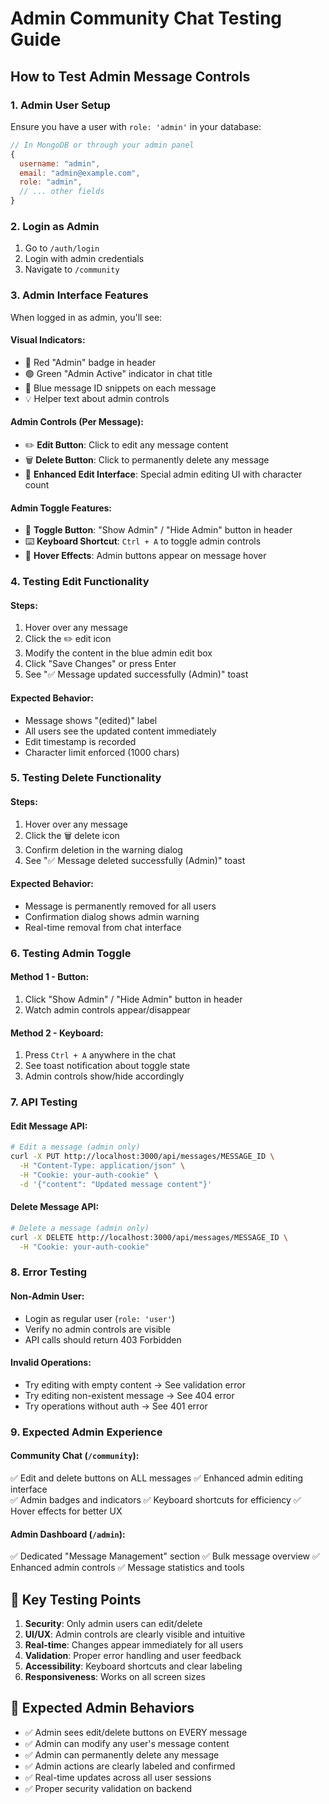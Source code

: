 # Admin Community Chat Testing Guide

## How to Test Admin Message Controls

### 1. **Admin User Setup**
Ensure you have a user with `role: 'admin'` in your database:
```javascript
// In MongoDB or through your admin panel
{
  username: "admin",
  email: "admin@example.com", 
  role: "admin",
  // ... other fields
}
```

### 2. **Login as Admin**
1. Go to `/auth/login`
2. Login with admin credentials
3. Navigate to `/community`

### 3. **Admin Interface Features**
When logged in as admin, you'll see:

#### **Visual Indicators:**
- 🔴 Red "Admin" badge in header
- 🟢 Green "Admin Active" indicator in chat title  
- 🔵 Blue message ID snippets on each message
- 💡 Helper text about admin controls

#### **Admin Controls (Per Message):**
- ✏️ **Edit Button**: Click to edit any message content
- 🗑️ **Delete Button**: Click to permanently delete any message
- 📝 **Enhanced Edit Interface**: Special admin editing UI with character count

#### **Admin Toggle Features:**
- 🔘 **Toggle Button**: "Show Admin" / "Hide Admin" button in header
- ⌨️ **Keyboard Shortcut**: `Ctrl + A` to toggle admin controls
- 🎯 **Hover Effects**: Admin buttons appear on message hover

### 4. **Testing Edit Functionality**

#### **Steps:**
1. Hover over any message
2. Click the ✏️ edit icon
3. Modify the content in the blue admin edit box
4. Click "Save Changes" or press Enter
5. See "✅ Message updated successfully (Admin)" toast

#### **Expected Behavior:**
- Message shows "(edited)" label
- All users see the updated content immediately
- Edit timestamp is recorded
- Character limit enforced (1000 chars)

### 5. **Testing Delete Functionality**

#### **Steps:**
1. Hover over any message
2. Click the 🗑️ delete icon
3. Confirm deletion in the warning dialog
4. See "✅ Message deleted successfully (Admin)" toast

#### **Expected Behavior:**
- Message is permanently removed for all users
- Confirmation dialog shows admin warning
- Real-time removal from chat interface

### 6. **Testing Admin Toggle**

#### **Method 1 - Button:**
1. Click "Show Admin" / "Hide Admin" button in header
2. Watch admin controls appear/disappear

#### **Method 2 - Keyboard:**
1. Press `Ctrl + A` anywhere in the chat
2. See toast notification about toggle state
3. Admin controls show/hide accordingly

### 7. **API Testing**

#### **Edit Message API:**
```bash
# Edit a message (admin only)
curl -X PUT http://localhost:3000/api/messages/MESSAGE_ID \
  -H "Content-Type: application/json" \
  -H "Cookie: your-auth-cookie" \
  -d '{"content": "Updated message content"}'
```

#### **Delete Message API:**
```bash
# Delete a message (admin only)  
curl -X DELETE http://localhost:3000/api/messages/MESSAGE_ID \
  -H "Cookie: your-auth-cookie"
```

### 8. **Error Testing**

#### **Non-Admin User:**
- Login as regular user (`role: 'user'`)
- Verify no admin controls are visible
- API calls should return 403 Forbidden

#### **Invalid Operations:**
- Try editing with empty content → See validation error
- Try editing non-existent message → See 404 error
- Try operations without auth → See 401 error

### 9. **Expected Admin Experience**

#### **Community Chat (`/community`):**
✅ Edit and delete buttons on ALL messages
✅ Enhanced admin editing interface  
✅ Admin badges and indicators
✅ Keyboard shortcuts for efficiency
✅ Hover effects for better UX

#### **Admin Dashboard (`/admin`):**
✅ Dedicated "Message Management" section
✅ Bulk message overview
✅ Enhanced admin controls
✅ Message statistics and tools

## 🎯 **Key Testing Points**

1. **Security**: Only admin users can edit/delete
2. **UI/UX**: Admin controls are clearly visible and intuitive
3. **Real-time**: Changes appear immediately for all users
4. **Validation**: Proper error handling and user feedback
5. **Accessibility**: Keyboard shortcuts and clear labeling
6. **Responsiveness**: Works on all screen sizes

## 🚨 **Expected Admin Behaviors**

- ✅ Admin sees edit/delete buttons on EVERY message
- ✅ Admin can modify any user's message content
- ✅ Admin can permanently delete any message
- ✅ Admin actions are clearly labeled and confirmed
- ✅ Real-time updates across all user sessions
- ✅ Proper security validation on backend
